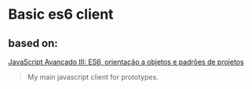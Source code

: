 
Basic es6 client
================

## based on:
[JavaScript Avançado III: ES6, orientação a objetos e padrões de projetos](https://www.alura.com.br/curso-online-javascript-es6-orientacao-a-objetos-parte-3)

>My main javascript client for prototypes.